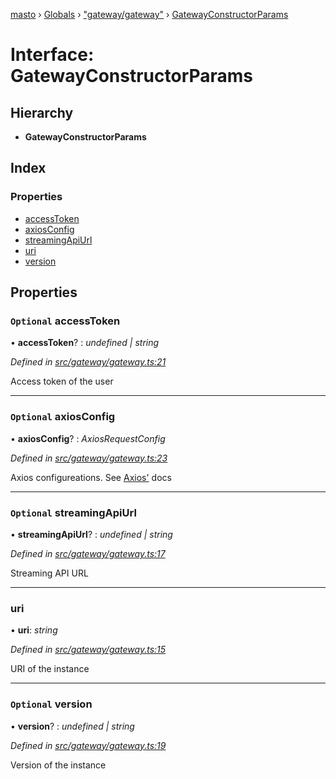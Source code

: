 [masto](../README.md) › [Globals](../globals.md) › ["gateway/gateway"](../modules/_gateway_gateway_.md) › [GatewayConstructorParams](_gateway_gateway_.gatewayconstructorparams.md)

# Interface: GatewayConstructorParams

## Hierarchy

* **GatewayConstructorParams**

## Index

### Properties

* [accessToken](_gateway_gateway_.gatewayconstructorparams.md#optional-accesstoken)
* [axiosConfig](_gateway_gateway_.gatewayconstructorparams.md#optional-axiosconfig)
* [streamingApiUrl](_gateway_gateway_.gatewayconstructorparams.md#optional-streamingapiurl)
* [uri](_gateway_gateway_.gatewayconstructorparams.md#uri)
* [version](_gateway_gateway_.gatewayconstructorparams.md#optional-version)

## Properties

### `Optional` accessToken

• **accessToken**? : *undefined | string*

*Defined in [src/gateway/gateway.ts:21](https://github.com/neet/masto.js/blob/b9f6bdd/src/gateway/gateway.ts#L21)*

Access token of the user

___

### `Optional` axiosConfig

• **axiosConfig**? : *AxiosRequestConfig*

*Defined in [src/gateway/gateway.ts:23](https://github.com/neet/masto.js/blob/b9f6bdd/src/gateway/gateway.ts#L23)*

Axios configureations. See [Axios'](https://github.com/axios/axios#request-config) docs

___

### `Optional` streamingApiUrl

• **streamingApiUrl**? : *undefined | string*

*Defined in [src/gateway/gateway.ts:17](https://github.com/neet/masto.js/blob/b9f6bdd/src/gateway/gateway.ts#L17)*

Streaming API URL

___

###  uri

• **uri**: *string*

*Defined in [src/gateway/gateway.ts:15](https://github.com/neet/masto.js/blob/b9f6bdd/src/gateway/gateway.ts#L15)*

URI of the instance

___

### `Optional` version

• **version**? : *undefined | string*

*Defined in [src/gateway/gateway.ts:19](https://github.com/neet/masto.js/blob/b9f6bdd/src/gateway/gateway.ts#L19)*

Version of the instance
